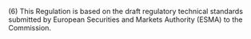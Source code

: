 (6) This Regulation is based on the draft regulatory technical standards submitted by European Securities and Markets Authority (ESMA) to the Commission.